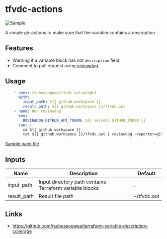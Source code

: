 # tfvdc-actions

![Sample](https://user-images.githubusercontent.com/7788821/220005307-7edffee7-5d0f-4418-a24b-d1cd819fe276.png)

A simple gh-actions to make sure that the variable contains a description

## Features

- Warning if a variable block has not `description` field.
- Comment to pull request using [reviewdog](https://github.com/reviewdog/reviewdog).

## Usage

```yaml
    - uses: tsubasaogawa/tfvdc-actions@v1
      with:
        input_path: ${{ github.workspace }}
        result_path: ${{ github.workspace }}/tfvdc.out
    - name: Run reviewdog
      env:
        REVIEWDOG_GITHUB_API_TOKEN: ${{ secrets.GITHUB_TOKEN }}
      run: |
        cd ${{ github.workspace }}
        cat ${{ github.workspace }}/tfvdc.out | reviewdog -reporter=github-pr-review -f=golint
```

[Sample yaml file](https://github.com/tsubasaogawa/tfvdc-actions/blob/ae1a2233fc93ad821b0297db00e2fe2210ca04ed/.github/workflows/tfvdc.yml)

## Inputs

| Name        | Description                                             | Default     |
| ----------- | ------------------------------------------------------- | ----------- |
| input_path  | Input directory path contains Terraform variable blocks | .           |
| result_path | Result file path                                        | ~/tfvdc.out |

## Links

- <https://github.com/tsubasaogawa/terraform-variable-description-coverage>

